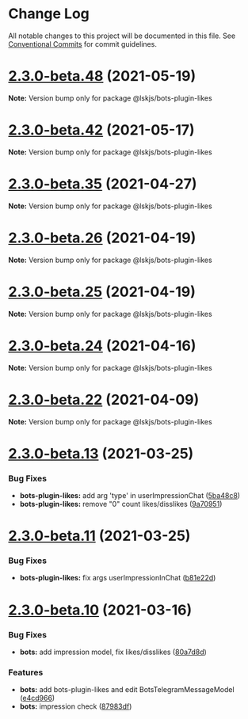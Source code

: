 # Change Log

All notable changes to this project will be documented in this file.
See [Conventional Commits](https://conventionalcommits.org) for commit guidelines.

# [2.3.0-beta.48](https://github.com/lskjs/lskjs/tree/master/packages/bots-plugin-likes/compare/v2.3.0-beta.47...v2.3.0-beta.48) (2021-05-19)

**Note:** Version bump only for package @lskjs/bots-plugin-likes





# [2.3.0-beta.42](https://github.com/lskjs/lskjs/tree/master/packages/bots-plugin-likes/compare/v2.3.0-beta.41...v2.3.0-beta.42) (2021-05-17)

**Note:** Version bump only for package @lskjs/bots-plugin-likes





# [2.3.0-beta.35](https://github.com/lskjs/lskjs/tree/master/packages/bots-plugin-likes/compare/v2.3.0-beta.34...v2.3.0-beta.35) (2021-04-27)

**Note:** Version bump only for package @lskjs/bots-plugin-likes





# [2.3.0-beta.26](https://github.com/lskjs/lskjs/tree/master/packages/bots-plugin-likes/compare/v2.3.0-beta.25...v2.3.0-beta.26) (2021-04-19)

**Note:** Version bump only for package @lskjs/bots-plugin-likes





# [2.3.0-beta.25](https://github.com/lskjs/lskjs/tree/master/packages/bots-plugin-likes/compare/v2.3.0-beta.24...v2.3.0-beta.25) (2021-04-19)

**Note:** Version bump only for package @lskjs/bots-plugin-likes





# [2.3.0-beta.24](https://github.com/lskjs/lskjs/tree/master/packages/bots-plugin-likes/compare/v2.3.0-beta.23...v2.3.0-beta.24) (2021-04-16)

**Note:** Version bump only for package @lskjs/bots-plugin-likes





# [2.3.0-beta.22](https://github.com/lskjs/lskjs/tree/master/packages/bots-plugin-likes/compare/v2.3.0-beta.21...v2.3.0-beta.22) (2021-04-09)

**Note:** Version bump only for package @lskjs/bots-plugin-likes





# [2.3.0-beta.13](https://github.com/lskjs/lskjs/tree/master/packages/bots-plugin-likes/compare/v2.3.0-beta.12...v2.3.0-beta.13) (2021-03-25)


### Bug Fixes

* **bots-plugin-likes:** add arg 'type' in userImpressionChat ([5ba48c8](https://github.com/lskjs/lskjs/tree/master/packages/bots-plugin-likes/commit/5ba48c854f11317d2ca39092ab8de12f05a7d40a))
* **bots-plugin-likes:** remove "0" count likes/disslikes ([9a70951](https://github.com/lskjs/lskjs/tree/master/packages/bots-plugin-likes/commit/9a70951d5ad072a0da21d05971ddb927a02374f8))





# [2.3.0-beta.11](https://github.com/lskjs/lskjs/tree/master/packages/bots-plugin-likes/compare/v2.3.0-beta.10...v2.3.0-beta.11) (2021-03-25)


### Bug Fixes

* **bots-plugin-likes:** fix args userImpressionInChat ([b81e22d](https://github.com/lskjs/lskjs/tree/master/packages/bots-plugin-likes/commit/b81e22db8dbebd36c09201e7fd7dda7cb25b50cb))





# [2.3.0-beta.10](https://github.com/lskjs/lskjs/tree/master/packages/bots-plugin-likes/compare/v2.3.0-beta.9...v2.3.0-beta.10) (2021-03-16)


### Bug Fixes

* **bots:** add impression model, fix likes/disslikes ([80a7d8d](https://github.com/lskjs/lskjs/tree/master/packages/bots-plugin-likes/commit/80a7d8d3cfeaec481eeb145eb9ce93b077fbc839))


### Features

* **bots:** add bots-plugin-likes and edit BotsTelegramMessageModel ([e4cd966](https://github.com/lskjs/lskjs/tree/master/packages/bots-plugin-likes/commit/e4cd9663df719f621d04b921225645f48d80473b))
* **bots:** impression check ([87983df](https://github.com/lskjs/lskjs/tree/master/packages/bots-plugin-likes/commit/87983dfe056777fad95098e33bbcebbb1b3dc0f1))

